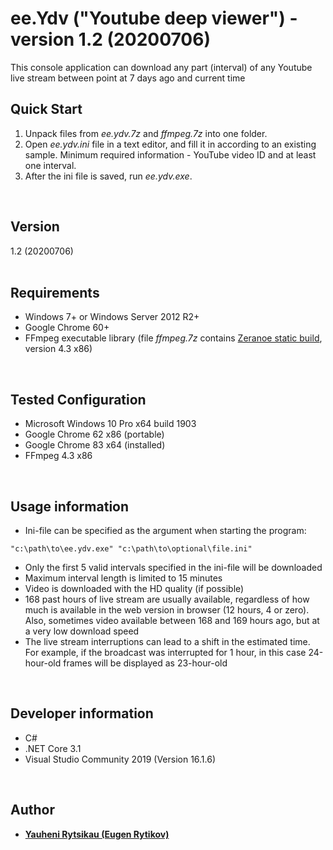 # ee.Ydv ("Youtube deep viewer") - version 1.2 (20200706)
This console application can download any part (interval) of any Youtube live stream between point at 7 days ago and current time
<br>

## Quick Start
1. Unpack files from *ee.ydv.7z* and *ffmpeg.7z* into one folder.
2. Open *ee.ydv.ini* file in a text editor, and fill it in according to an existing sample. Minimum required information - YouTube video ID and at least one interval.
3. After the ini file is saved, run *ee.ydv.exe*.
<br>

## Version
1.2 (20200706)<br>
<br>

## Requirements
* Windows 7+ or Windows Server 2012 R2+
* Google Chrome 60+
* FFmpeg executable library (file *ffmpeg.7z* contains [Zeranoe static build](https://ffmpeg.zeranoe.com/builds), version 4.3 x86)
<br>

## Tested Configuration
* Microsoft Windows 10 Pro x64 build 1903
* Google Chrome 62 x86 (portable)
* Google Chrome 83 x64 (installed)
* FFmpeg 4.3 x86
<br>

## Usage information
* Ini-file can be specified as the argument when starting the program:
```
"c:\path\to\ee.ydv.exe" "c:\path\to\optional\file.ini"
```
* Only the first 5 valid intervals specified in the ini-file will be downloaded
* Maximum interval length is limited to 15 minutes
* Video is downloaded with the HD quality (if possible)
* 168 past hours of live stream are usually available, regardless of how much is available in the web version in browser (12 hours, 4 or zero). Also, sometimes video available between 168 and 169 hours ago, but at a very low download speed
* The live stream interruptions can lead to a shift in the estimated time. For example, if the broadcast was interrupted for 1 hour, in this case 24-hour-old frames will be displayed as 23-hour-old
<br>

## Developer information
* C#
* .NET Core 3.1
* Visual Studio Community 2019 (Version 16.1.6)
<br>

## Author
* [**Yauheni Rytsikau (Eugen Rytikov)**](https://github.com/rytsikau)
